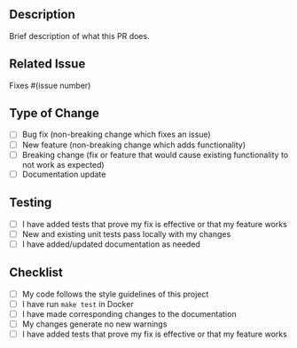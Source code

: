 ## Description
Brief description of what this PR does.

## Related Issue
Fixes #(issue number)

## Type of Change
- [ ] Bug fix (non-breaking change which fixes an issue)
- [ ] New feature (non-breaking change which adds functionality)
- [ ] Breaking change (fix or feature that would cause existing functionality to not work as expected)
- [ ] Documentation update

## Testing
- [ ] I have added tests that prove my fix is effective or that my feature works
- [ ] New and existing unit tests pass locally with my changes
- [ ] I have added/updated documentation as needed

## Checklist
- [ ] My code follows the style guidelines of this project
- [ ] I have run `make test` in Docker
- [ ] I have made corresponding changes to the documentation
- [ ] My changes generate no new warnings
- [ ] I have added tests that prove my fix is effective or that my feature works